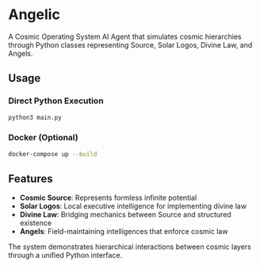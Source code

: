 # Angelic

A Cosmic Operating System AI Agent that simulates cosmic hierarchies through Python classes representing Source, Solar Logos, Divine Law, and Angels.

## Usage

### Direct Python Execution
```bash
python3 main.py
```

### Docker (Optional)
```bash
docker-compose up --build
```

## Features

- **Cosmic Source**: Represents formless infinite potential
- **Solar Logos**: Local executive intelligence for implementing divine law
- **Divine Law**: Bridging mechanics between Source and structured existence
- **Angels**: Field-maintaining intelligences that enforce cosmic law

The system demonstrates hierarchical interactions between cosmic layers through a unified Python interface.
